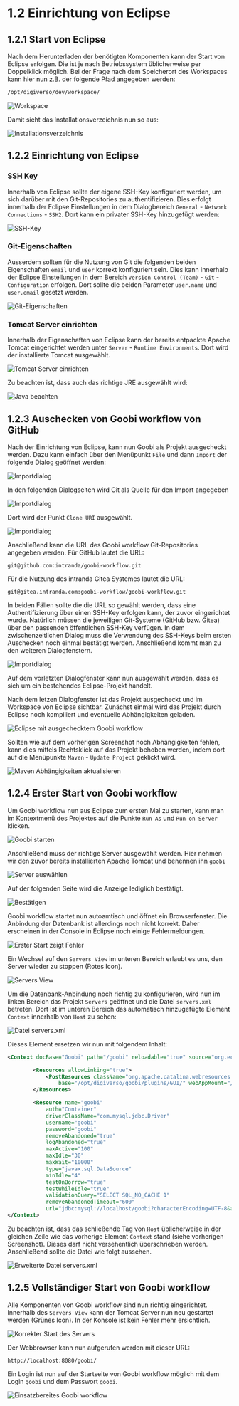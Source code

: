 # 1.2 Einrichtung von Eclipse

## 1.2.1 Start von Eclipse
Nach dem Herunterladen der benötigten Komponenten kann der Start von Eclipse erfolgen. Die ist je nach Betriebssystem üblicherweise per Doppelklick möglich. Bei der Frage nach dem Speicherort des Workspaces kann hier nun z.B. der folgende Pfad angegeben werden:

```bash
/opt/digiverso/dev/workspace/
```

![Workspace](../../.gitbook/assets/dev_install_05.png)

Damit sieht das Installationsverzeichnis nun so aus:

![Installationsverzeichnis](../../.gitbook/assets/dev_install_06.png)


## 1.2.2 Einrichtung von Eclipse

### SSH Key
Innerhalb von Eclipse sollte der eigene SSH-Key konfiguriert werden, um sich darüber mit den Git-Repositories zu authentifizieren. Dies erfolgt innerhalb der Eclipse Einstellungen in dem Dialogbereich `General` - `Network Connections` - `SSH2`. Dort kann ein privater SSH-Key hinzugefügt werden:

![SSH-Key](../../.gitbook/assets/dev_install_11.png)


### Git-Eigenschaften
Ausserdem sollten für die Nutzung von Git die folgenden beiden Eigenschaften `email` und `user` korrekt konfiguriert sein. Dies kann innerhalb der Eclipse Einstellungen in dem Bereich `Version Control (Team)` - `Git` - `Configuration` erfolgen. Dort sollte die beiden Parameter `user.name` und `user.email` gesetzt werden.

![Git-Eigenschaften](../../.gitbook/assets/dev_install_12.png)


### Tomcat Server einrichten
Innerhalb der Eigenschaften von Eclipse kann der bereits entpackte Apache Tomcat eingerichtet werden unter `Server` - `Runtime Environments`. Dort wird der installierte Tomcat ausgewählt.

![Tomcat Server einrichten](../../.gitbook/assets/dev_install_13.png)

Zu beachten ist, dass auch das richtige JRE ausgewählt wird:

![Java beachten](../../.gitbook/assets/dev_install_14.png)


## 1.2.3 Auschecken von Goobi workflow von GitHub
Nach der Einrichtung von Eclipse, kann nun Goobi als Projekt ausgecheckt werden. Dazu kann einfach über den Menüpunkt `File` und dann `Import` der folgende Dialog geöffnet werden:

![Importdialog](../../.gitbook/assets/dev_install_07.png)

In den folgenden Dialogseiten wird Git als Quelle für den Import angegeben

![Importdialog](../../.gitbook/assets/dev_install_08.png)

Dort wird der Punkt `Clone URI` ausgewählt.

![Importdialog](../../.gitbook/assets/dev_install_09.png)

Anschließend kann die URL des Goobi workflow Git-Repositories angegeben werden. Für GitHub lautet die URL: 

```
git@github.com:intranda/goobi-workflow.git
```

Für die Nutzung des intranda Gitea Systemes lautet die URL:

```
git@gitea.intranda.com:goobi-workflow/goobi-workflow.git
```

In beiden Fällen sollte die die URL so gewählt werden, dass eine Authentifizierung über einen SSH-Key erfolgen kann, der zuvor eingerichtet wurde. Natürlich müssen die jeweiligen Git-Systeme (GitHub bzw. Gitea) über den passenden öffentlichen SSH-Key verfügen. In dem zwischenzeitlichen Dialog muss die Verwendung des SSH-Keys beim ersten Auschecken noch einmal bestätigt werden. Anschließend kommt man zu den weiteren Dialogfenstern. 

![Importdialog](../../.gitbook/assets/dev_install_10.png)

Auf dem vorletzten Dialogfenster kann nun ausgewählt werden, dass es sich um ein bestehendes Eclipse-Projekt handelt.

Nach dem letzen Dialogfenster ist das Projekt ausgecheckt und im Workspace von Eclipse sichtbar. Zunächst einmal wird das Projekt durch Eclipse noch kompiliert und eventuelle Abhängigkeiten geladen.

![Eclipse mit ausgechecktem Goobi workflow](../../.gitbook/assets/dev_install_15.png)

Sollten wie auf dem vorherigen Screenshot noch Abhängigkeiten fehlen, kann dies mittels Rechtsklick auf das Projekt behoben werden, indem dort auf die Menüpunkte `Maven` - `Update Project` geklickt wird.

![Maven Abhängigkeiten aktualisieren](../../.gitbook/assets/dev_install_16.png)


## 1.2.4 Erster Start von Goobi workflow
Um Goobi workflow nun aus Eclipse zum ersten Mal zu starten, kann man im Kontextmenü des Projektes auf die Punkte `Run As` und `Run on Server` klicken.

![Goobi starten](../../.gitbook/assets/dev_install_19.png)

Anschließend muss der richtige Server ausgewählt werden. Hier nehmen wir den zuvor bereits installierten Apache Tomcat und benennen ihn `goobi`

![Server auswählen](../../.gitbook/assets/dev_install_20.png)

Auf der folgenden Seite wird die Anzeige lediglich bestätigt.

![Bestätigen](../../.gitbook/assets/dev_install_21.png)

Goobi workflow startet nun autoamtisch und öffnet ein Browserfenster. Die Anbindung der Datenbank ist allerdings noch nicht korrekt. Daher erscheinen in der Console in Eclipse noch einige Fehlermeldungen.

![Erster Start zeigt Fehler](../../.gitbook/assets/dev_install_22.png)

Ein Wechsel auf den `Servers View` im unteren Bereich erlaubt es uns, den Server wieder zu stoppen (Rotes Icon).

![Servers View](../../.gitbook/assets/dev_install_23.png)

Um die Datenbank-Anbindung noch richtig zu konfigurieren, wird nun im linken Bereich das Projekt `Servers` geöffnet und die Datei `servers.xml` betreten. Dort ist im unteren Bereich das automatisch hinzugefügte Element `Context` innerhalb von `Host` zu sehen:

![Datei servers.xml](../../.gitbook/assets/dev_install_24.png)

Dieses Element ersetzen wir nun mit folgendem Inhalt:

```xml
<Context docBase="Goobi" path="/goobi" reloadable="true" source="org.eclipse.jst.jee.server:Goobi">

    	<Resources allowLinking="true">
    	    <PostResources className="org.apache.catalina.webresources.DirResourceSet"
    		    base="/opt/digiverso/goobi/plugins/GUI/" webAppMount="/WEB-INF/lib" />
    	</Resources>

    	<Resource name="goobi"
    	    auth="Container"
    	    driverClassName="com.mysql.jdbc.Driver"
    	    username="goobi"
    	    password="goobi"
    	    removeAbandoned="true"
    	    logAbandoned="true"
    	    maxActive="100"
    	    maxIdle="30"
    	    maxWait="10000"
    	    type="javax.sql.DataSource"
    	    minIdle="4"
    	    testOnBorrow="true"
    	    testWhileIdle="true"
    	    validationQuery="SELECT SQL_NO_CACHE 1"
    	    removeAbandonedTimeout="600"
    	    url="jdbc:mysql://localhost/goobi?characterEncoding=UTF-8&amp;autoReconnect=true&amp;autoReconnectForPools=true" />
</Context>
```

Zu beachten ist, dass das schließende Tag von `Host` üblicherweise in der gleichen Zeile wie das vorherige Element `Context` stand (siehe vorherigen Screenshot). Dieses darf nicht versehentlich überschrieben werden. Anschließend sollte die Datei wie folgt aussehen.

![Erweiterte Datei servers.xml](../../.gitbook/assets/dev_install_25.png)


## 1.2.5 Vollständiger Start von Goobi workflow
Alle Komponenten von Goobi workflow sind nun richtig eingerichtet. Innerhalb des `Servers View` kann der Tomcat Server nun neu gestartet werden (Grünes Icon). In der Konsole ist kein Fehler mehr ersichtlich. 

![Korrekter Start des Servers](../../.gitbook/assets/dev_install_25.png)

Der Webbrowser kann nun aufgerufen werden mit dieser URL:

```
http://localhost:8080/goobi/
```

Ein Login ist nun auf der Startseite von Goobi workflow möglich mit dem Login `goobi` und dem Passwort `goobi`.

![Einsatzbereites Goobi workflow](../../.gitbook/assets/dev_install_26.png)